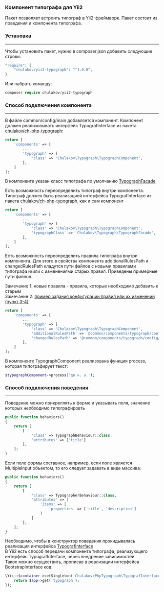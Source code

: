 ### Компонент типографа для Yii2

Пакет позволяет встроить типограф в Yii2-фреймворк. Пакет состоит из поведения и компонента типографа. 

### Установка
<hr>

Чтобы установить пакет, нужно в composer.json добавить следующие строки:

```php
"require": {
    "chulakov/yii2-typograph": "^1.0.0",
}
```

Или набрать команду:

```php
composer require chulakov/yii2-typograph
```

### Способ подключения компонента
<hr>

В файле common/config/main добавляется компонент. Компонент должен реализовывать интерфейс TypografInterface из пакета <a href="https://github.com/OlegChulakovStudio/ch-php-typograph">chulakov/ch-php-typograph</a>:

```php
return [
	'components' => [
		...
		'typograph' => [
	    	'class' => 'Chulakov\Typograph\TypographComponent',
	    ],
	]
];
```

В компоненте указан класс типографа по умолчанию <a href="https://github.com/OlegChulakovStudio/ch-php-typograph/blob/main/src/TypographFacade.php">TypographFacade</a>

Есть возможность переопределить типограф внутри компонента. Типограф должен быть реализацией интерфейса TypografInterface из пакета <a href="https://github.com/OlegChulakovStudio/ch-php-typograph">chulakov/ch-php-typograph</a>, как и сам компонент


```php
return [
	'components' => [
		...
		'typograph' => [
		    'class' => 'Chulakov\Typograph\TypographComponent',
		    'typographClass' => 'Chulakov\Typograph\TypographFacade',
		],
	]
];
```

Есть возможность переопределить правила типографа внутри компонента. Для этого в свойства компонента additionalRulesPath и changedRulesPath кладутся 
пути файлов с новыми правилами типографа и/или с изменениями старых правил. Приведены примерные пути файлов.

Замечание 1: новые правила - правила, которые необходимо добавить к старым<br>
Замечание 2: <a href="https://github.com/OlegChulakovStudio/ch-php-typograph/blob/main/README.md">пример задания конфигурации правил или их изменений (пункт 3-4)</a>
 

```php
return [
	'components' => [
		...
		'typograph' => [
			'class' => 'Chulakov\Typograph\TypographComponent',
			'additionalRulesPath' => '@common/components/typograph/config/additionalRules.php',
			'changedRulesPath' => '@common/components/typograph/config/changedRules.php',
		],
	]
];
```

В компоненте TypographComponent реализована функция process, которая типографирует текст:

```php
$typographComponent->process('до н. э.');
```

### Способ подключения поведения
<hr>

Поведение можно прикреплять к форме и указывать поля, значение которых необходимо типографировть

```php
public function behaviors()
{
	return [
		[
		    'class' => TypographBehaviour::class,
		    'attributes' => ['title']
		],
	];
}
```

Если поле формы составное, например, если поле является MultipleInput объектом, то его следует задавать в виде массива:

```php
public function behaviors()
{
	return [
		[
			'class' => TypographerBehaviour::class,
			'attributes' => [
			    'items' => [
			        'properties' => ['title', 'description']
			    ]
			]
		],
	];
}
```

Необходимо, чтобы в конструктор поведения прокидывалась реализация интерфейса <a href="https://github.com/OlegChulakovStudio/ch-php-typograph">TypografInterface</a><br>
В Yii2 есть способ передачи компонента типографа, реализующего интерфейс TypografInterface, через внедрение зависимостей<br>
Такое можно осуществить, прописав в реализации интерфейса BootstrapInterface код: 

```php
\Yii::$container->setSingleton('Chulakov\PhpTypograph\TypografInterface', function() use ($app) {
    return $app->get('typograph');
});
```
